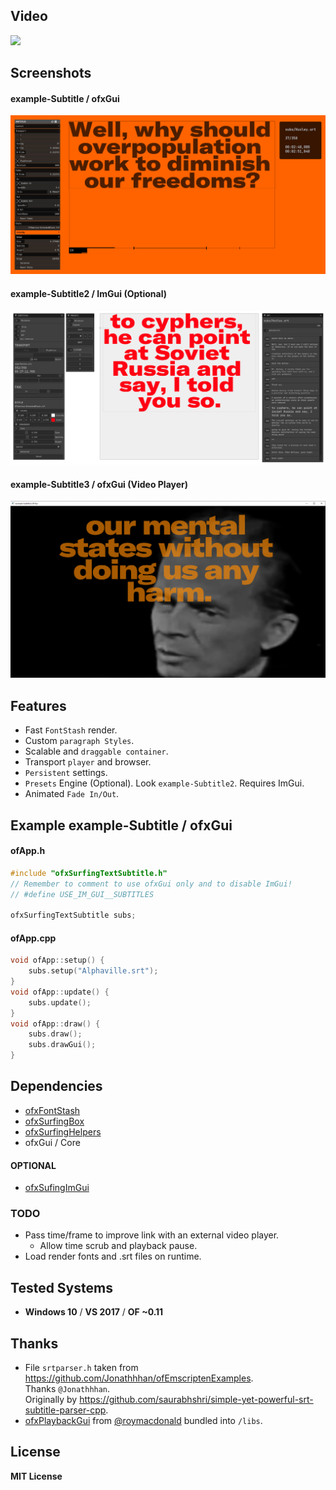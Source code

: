 ## Video

[![](https://markdown-videos.deta.dev/youtube/kcObeooL3Pc)](https://youtu.be/kcObeooL3Pc)
<!-- [![](https://img.youtube.com/vi/kcObeooL3Pc/maxresdefault.jpg)](https://www.youtube.com/watch?v=kcObeooL3Pc) -->

## Screenshots
#### example-Subtitle / ofxGui 
![Screenshot](example-Subtitle/Capture.PNG)
#### example-Subtitle2 / ImGui (Optional) 
![Screenshot](example-Subtitle2/Capture.PNG)
#### example-Subtitle3 / ofxGui (Video Player) 
![Screenshot](example-Subtitle3/Capture.PNG)

## Features
- Fast `FontStash` render.
- Custom `paragraph Styles`.
- Scalable and `draggable container`.
- Transport `player` and browser.
- `Persistent` settings.
- `Presets` Engine (Optional). Look `example-Subtitle2`. Requires ImGui.
- Animated `Fade In/Out`.

## Example example-Subtitle / ofxGui
#### ofApp.h
```.cpp
#include "ofxSurfingTextSubtitle.h"
// Remember to comment to use ofxGui only and to disable ImGui!
// #define USE_IM_GUI__SUBTITLES

ofxSurfingTextSubtitle subs;
```
#### ofApp.cpp
```.cpp
void ofApp::setup() {
	subs.setup("Alphaville.srt");
}
void ofApp::update() {
	subs.update();
}
void ofApp::draw() {
	subs.draw();
	subs.drawGui();
}
```

## Dependencies
- [ofxFontStash](https://github.com/armadillu/ofxFontStash)
- [ofxSurfingBox](https://github.com/moebiussurfing/ofxSurfingBox)
- [ofxSurfingHelpers](https://github.com/moebiussurfing/ofxSurfingHelpers)
- ofxGui / Core

#### OPTIONAL
- [ofxSufingImGui](https://github.com/moebiussurfing/ofxSurfingImGui)

### TODO
- Pass time/frame to improve link with an external video player. 
	- Allow time scrub and playback pause.
- Load render fonts and .srt files on runtime.

## Tested Systems
* **Windows 10** / **VS 2017** / **OF ~0.11**

## Thanks
* File `srtparser.h` taken from https://github.com/Jonathhhan/ofEmscriptenExamples.  
Thanks `@Jonathhhan`.  
Originally by https://github.com/saurabhshri/simple-yet-powerful-srt-subtitle-parser-cpp.  
* [ofxPlaybackGui](https://github.com/roymacdonald/ofxPlaybackGui) from [@roymacdonald](https://github.com/roymacdonald) bundled into `/libs`. 

## License
**MIT License**